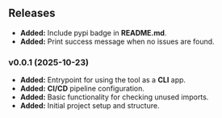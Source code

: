 ## Releases

- **Added:** Include pypi badge in **README.md**.
- **Added:** Print success message when no issues are found.

### v0.0.1 (2025-10-23)

- **Added:** Entrypoint for using the tool as a **CLI** app.
- **Added:** **CI/CD** pipeline configuration.
- **Added:** Basic functionality for checking unused imports.
- **Added:** Initial project setup and structure.
